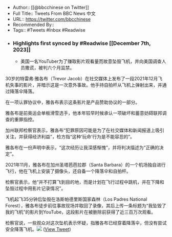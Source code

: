 - Author:: [[@bbcchinese on Twitter]]
- Full Title:: Tweets From BBC News 中文
- URL:: https://twitter.com/bbcchinese
- Recommended By::
- Tags:: #Tweets #Inbox #Readwise
- ### Highlights first synced by #Readwise [[December 7th, 2023]]
    - 美国一名YouTuber为了赚取影片观看量而故意坠毁飞机，并向美国调查人员撒谎，被判六个月监禁。

30岁的特雷弗·雅各布（Trevor Jacob）在社交媒体上发布了一段2021年12月飞机失事的影片，并暗示这是一次意外事故。他手持自拍杆从飞机上弹射出来，并通过降落伞降落。

在一项认罪协议中，雅各布表示这条影片是产品赞助协议的一部分。

雅各布是前奥运会单板滑雪选手，他本年较早时候承认一项破坏和蓄意妨碍联邦调查的重罪指控。

加州联邦检察官表示，雅各布“犯罪原因可能是为了在社交媒体和新闻报道上吸引关注，并获得经济利益”，检方指“这种‘玩命’行为是不能容忍的”。

雅各布在一份声明中表示，“这次经历让我深感惭愧”，并将判决描述为“正确的决定”。

2021年11月，雅各布在加州圣塔芭芭拉郡（Santa Barbara）的一个机场独自进行飞行，他在飞机上安装了摄像头，还自备一个降落伞和自拍杆。

检察官表示，他“并不打算飞到目的地，而是计划在飞行过程中跳机，并在下降和坠毁过程中用影片记录情况”。

飞机起飞35分钟后坠毁在洛斯帕德里斯国家森林（Los Padres National Forest），雅各布徒步前往事故现场并取回了录像，其后上传一条标题为“我坠毁了我的飞机”的影片到YouTube，这段影片在被删除前获得了近三百万次观看。

检察官说，一些观众对这次坠机表示怀疑，指雅各布已经穿着降落伞，但没有尝试安全降落飞机。<img src='https://pbs.twimg.com/media/GAp84b7bQAE1EDz.jpg'/> ([View Tweet](https://twitter.com/bbcchinese/status/1732334337222377962))

